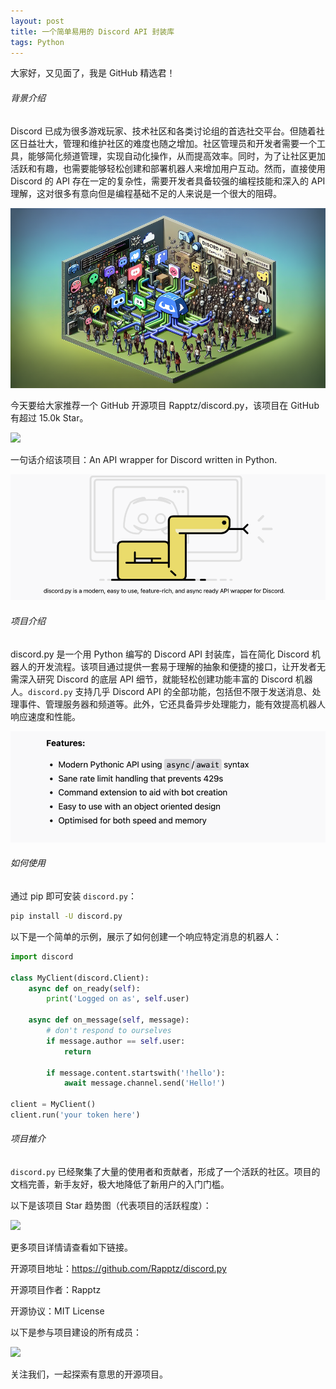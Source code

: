 ```yaml
---
layout: post
title: 一个简单易用的 Discord API 封装库
tags: Python
---
```


大家好，又见面了，我是 GitHub 精选君！

###### 背景介绍

Discord 已成为很多游戏玩家、技术社区和各类讨论组的首选社交平台。但随着社区日益壮大，管理和维护社区的难度也随之增加。社区管理员和开发者需要一个工具，能够简化频道管理，实现自动化操作，从而提高效率。同时，为了让社区更加活跃和有趣，也需要能够轻松创建和部署机器人来增加用户互动。然而，直接使用 Discord 的 API 存在一定的复杂性，需要开发者具备较强的编程技能和深入的 API 理解，这对很多有意向但是编程基础不足的人来说是一个很大的阻碍。

![](https://raw.githubusercontent.com/ZhuPeng/pic/master/mac/compress_tmp-4738bd5d14f02bda672cbde460aba3e2.png)

今天要给大家推荐一个 GitHub 开源项目 Rapptz/discord.py，该项目在 GitHub 有超过 15.0k Star。

![](https://stats.deeptrain.net/repo/Rapptz/discord.py/?theme=light)

一句话介绍该项目：An API wrapper for Discord written in Python.

![](https://raw.githubusercontent.com/ZhuPeng/pic/master/images/compress_image-20241219214241368.png)

###### 项目介绍

discord.py 是一个用 Python 编写的 Discord API 封装库，旨在简化 Discord 机器人的开发流程。该项目通过提供一套易于理解的抽象和便捷的接口，让开发者无需深入研究 Discord 的底层 API 细节，就能轻松创建功能丰富的 Discord 机器人。`discord.py` 支持几乎 Discord API 的全部功能，包括但不限于发送消息、处理事件、管理服务器和频道等。此外，它还具备异步处理能力，能有效提高机器人响应速度和性能。

![](https://raw.githubusercontent.com/ZhuPeng/pic/master/images/compress_image-20241219214326212.png)

###### 如何使用

通过 pip 即可安装 `discord.py`：

```bash
pip install -U discord.py
```

以下是一个简单的示例，展示了如何创建一个响应特定消息的机器人：

```python
import discord

class MyClient(discord.Client):
    async def on_ready(self):
        print('Logged on as', self.user)

    async def on_message(self, message):
        # don't respond to ourselves
        if message.author == self.user:
            return

        if message.content.startswith('!hello'):
            await message.channel.send('Hello!')

client = MyClient()
client.run('your token here')
```

###### 项目推介

`discord.py` 已经聚集了大量的使用者和贡献者，形成了一个活跃的社区。项目的文档完善，新手友好，极大地降低了新用户的入门门槛。

以下是该项目 Star 趋势图（代表项目的活跃程度）：

![](https://api.star-history.com/svg?repos=Rapptz/discord.py&type=Timeline)

更多项目详情请查看如下链接。

开源项目地址：https://github.com/Rapptz/discord.py 

开源项目作者：Rapptz

开源协议：MIT License

以下是参与项目建设的所有成员：

![](https://contrib.rocks/image?repo=Rapptz/discord.py)

关注我们，一起探索有意思的开源项目。

